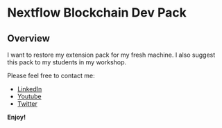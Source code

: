 # Nextflow Blockchain Dev Pack

## Overview

I want to restore my extension pack for my fresh machine. I also suggest this pack to my students in my workshop.

Please feel free to contact me: 
- [LinkedIn](https://www.linkedin.com/in/teerasej/)
- [Youtube](https://www.youtube.com/user/teerasej)
- [Twitter](https://twitter.com/teerasej)

**Enjoy!**
